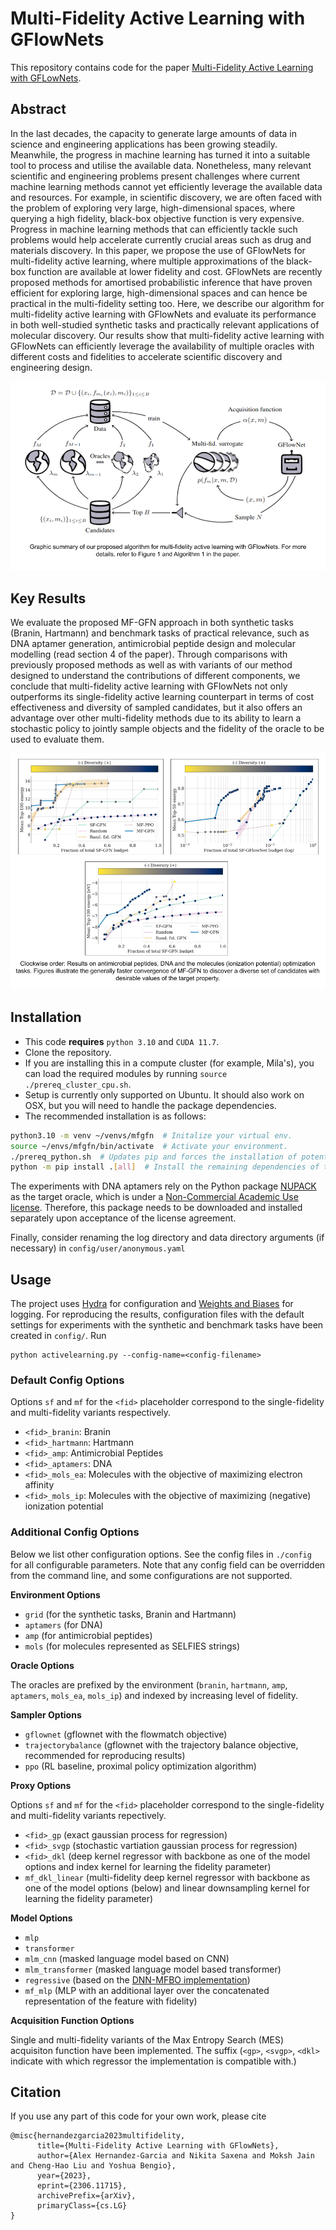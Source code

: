 # Multi-Fidelity Active Learning with GFlowNets

This repository contains code for the paper [Multi-Fidelity Active Learning with GFLowNets](http://arxiv.org/abs/2306.11715). 

## Abstract

In the last decades, the capacity to generate large amounts of data in science and
engineering applications has been growing steadily. Meanwhile, the progress in
machine learning has turned it into a suitable tool to process and utilise the available
data. Nonetheless, many relevant scientific and engineering problems present
challenges where current machine learning methods cannot yet efficiently leverage
the available data and resources. For example, in scientific discovery, we are often
faced with the problem of exploring very large, high-dimensional spaces, where
querying a high fidelity, black-box objective function is very expensive. Progress
in machine learning methods that can efficiently tackle such problems would help
accelerate currently crucial areas such as drug and materials discovery. In this paper,
we propose the use of GFlowNets for multi-fidelity active learning, where multiple
approximations of the black-box function are available at lower fidelity and cost.
GFlowNets are recently proposed methods for amortised probabilistic inference
that have proven efficient for exploring large, high-dimensional spaces and can
hence be practical in the multi-fidelity setting too. Here, we describe our algorithm
for multi-fidelity active learning with GFlowNets and evaluate its performance in
both well-studied synthetic tasks and practically relevant applications of molecular
discovery. Our results show that multi-fidelity active learning with GFlowNets
can efficiently leverage the availability of multiple oracles with different costs and
fidelities to accelerate scientific discovery and engineering design.

![Overview of the algorithm](https://github.com/nikita-0209/mf-al-gfn/blob/main/assets/figs/overview.png)

## Key Results 
We evaluate the proposed MF-GFN approach in both synthetic tasks (Branin, Hartmann) and benchmark tasks of practical relevance, such as DNA
aptamer generation, antimicrobial peptide design and molecular modelling (read section 4 of the paper). Through comparisons
with previously proposed methods as well as with variants of our method designed to understand the
contributions of different components, we conclude that multi-fidelity active learning with GFlowNets
not only outperforms its single-fidelity active learning counterpart in terms of cost effectiveness and
diversity of sampled candidates, but it also offers an advantage over other multi-fidelity methods due
to its ability to learn a stochastic policy to jointly sample objects and the fidelity of the oracle to be
used to evaluate them.

![Results on AMP, DNA and Molecules (IP)](https://github.com/nikita-0209/mf-al-gfn/blob/main/assets/figs/key_results.png)

## Installation

+ This code **requires** `python 3.10` and `CUDA 11.7`.
+ Clone the repository.
+ If you are installing this in a compute cluster (for example, Mila's), you can load the required modules by running `source ./prereq_cluster_cpu.sh`.
+ Setup is currently only supported on Ubuntu. It should also work on OSX, but you will need to handle the package dependencies.
+ The recommended installation is as follows:

```bash
python3.10 -m venv ~/venvs/mfgfn  # Initalize your virtual env.
source ~/envs/mfgfn/bin/activate  # Activate your environment.
./prereq_python.sh  # Updates pip and forces the installation of potentially problematic libraries
python -m pip install .[all]  # Install the remaining dependencies of this package.
```

The experiments with DNA aptamers rely on the Python package [NUPACK](https://www.nupack.org/) as the target oracle, which is under a [Non-Commercial Academic Use license](https://docs.nupack.org/#license). Therefore, this package needs to be downloaded and installed separately upon acceptance of the license agreement.

Finally, consider renaming the log directory and data directory arguments (if necessary) in `config/user/anonymous.yaml` 

## Usage

The project uses [Hydra](https://hydra.cc/) for configuration and [Weights and Biases](https://docs.wandb.ai/) for logging.
For reproducing the results, configuration files with the default settings for experiments with the synthetic and benchmark tasks have been created in `config/`. Run
```
python activelearning.py --config-name=<config-filename>
```

### Default Config Options
Options `sf` and `mf` for the `<fid>` placeholder correspond to the single-fidelity and multi-fidelity variants respectively. 

- `<fid>_branin`: Branin 
- `<fid>_hartmann`: Hartmann 
- `<fid>_amp`: Antimicrobial Peptides
- `<fid>_aptamers`: DNA
- `<fid>_mols_ea`: Molecules with the objective of maximizing electron affinity 
- `<fid>_mols_ip`: Molecules with the objective of maximizing (negative) ionization potential  

### Additional Config Options
Below we list other configuration options. See the config files in `./config` for all configurable parameters. Note that any config field can be overridden from the command line, and some configurations are not supported.

**Environment Options**
- `grid` (for the synthetic tasks, Branin and Hartmann)
- `aptamers`  (for DNA)
- `amp` (for antimicrobial peptides)
- `mols` (for molecules represented as SELFIES strings)

**Oracle Options**

The oracles are prefixed by the environment (`branin`, `hartmann`, `amp`, `aptamers`, `mols_ea`, `mols_ip`) and indexed by increasing level of fidelity. 

**Sampler Options**
- `gflownet` (gflownet with the flowmatch objective)
- `trajectorybalance` (gflownet with the trajectory balance objective, recommended for reproducing results)
- `ppo` (RL baseline, proximal policy optimization algorithm)

**Proxy Options**

Options `sf` and `mf` for the `<fid>` placeholder correspond to the single-fidelity and multi-fidelity variants repectively.
- `<fid>_gp` (exact gaussian process for regression)
- `<fid>_svgp` (stochastic vartiation gaussian process for regression)
- `<fid>_dkl` (deep kernel regressor with backbone as one of the model options and index kernel for learning the fidelity parameter)
- `mf_dkl_linear` (multi-fidelity deep kernel regressor with backbone as one of the model options (below) and linear downsampling kernel for learning the fidelity parameter)

**Model Options** 
- `mlp`
- `transformer`
- `mlm_cnn` (masked language model based on CNN)
- `mlm_transformer` (masked language model based transformer)
- `regressive` (based on the [DNN-MFBO implementation](https://github.com/shib0li/DNN-MFBO))
- `mf_mlp` (MLP with an additional layer over the concatenated representation of the feature with fidelity)


**Acquisition Function Options**

Single and multi-fidelity variants of the Max Entropy Search (MES) acquisiton function have been implemented. The suffix (`<gp>`, `<svgp>`, `<dkl>` indicate with which regressor the implementation is compatible with.)


## Citation
If you use any part of this code for your own work, please cite
```
@misc{hernandezgarcia2023multifidelity,
      title={Multi-Fidelity Active Learning with GFlowNets}, 
      author={Alex Hernandez-Garcia and Nikita Saxena and Moksh Jain and Cheng-Hao Liu and Yoshua Bengio},
      year={2023},
      eprint={2306.11715},
      archivePrefix={arXiv},
      primaryClass={cs.LG}
}
```
